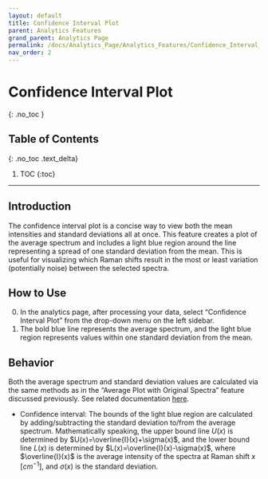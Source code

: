 ```yaml
---
layout: default
title: Confidence Interval Plot
parent: Analytics Features
grand_parent: Analytics Page
permalink: /docs/Analytics_Page/Analytics_Features/Confidence_Interval_Plot/
nav_order: 2
---
```


# Confidence Interval Plot
{: .no_toc }

## Table of Contents
{: .no_toc .text_delta}

1. TOC
{:toc}

---

## Introduction

The confidence interval plot is a concise way to view both the mean intensities and standard deviations all at once. This feature creates a plot of the average spectrum and includes a light blue region around the line representing a spread of one standard deviation from the mean. This is useful for visualizing which Raman shifts result in the most or least variation (potentially noise) between the selected spectra.

## How to Use

0. In the analytics page, after processing your data, select “Confidence Interval Plot” from the drop-down menu on the left sidebar.
1. The bold blue line represents the average spectrum, and the light blue region represents values within one standard deviation from the mean.

## Behavior

Both the average spectrum and standard deviation values are calculated via the same methods as in the “Average Plot with Original Spectra” feature discussed previously. See related documentation [here](https://fengboma.github.io/docs.spectraguru/docs/Analytics_Page/Average_Plot/).

- Confidence interval: The bounds of the light blue region are calculated by adding/subtracting the standard deviation to/from the average spectrum. Mathematically speaking, the upper bound line $U(x)$ is determined by $U(x)=\overline{I}(x)+\sigma(x)$, and the lower bound line $L(x)$ is determined by $L(x)=\overline{I}(x)-\sigma(x)$, where $\overline{I}(x)$ is the average intensity of the spectra at Raman shift $x$ $[{cm}^{-1}]$, and $\sigma(x)$ is the standard deviation.